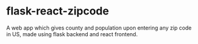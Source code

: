 # flask-react-zipcode
A web app which gives county and population upon entering any zip code in US, made using flask backend and react frontend.
